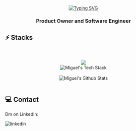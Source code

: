 [linkedin]:https://www.linkedin.com/in/miguelcastellanoss/

<div align="right">
  <img align="center" src="https://komarev.com/ghpvc/?username=Castvell&label=Profile%20Views&color=brightgreen&flat" alt=""/> 
</div>
<br>

    
<div align="center">
   <a href="https://git.io/typing-svg"><img src="https://readme-typing-svg.herokuapp.com?font=Space+Mono&size=28&duration=3500&pause=200&color=00FF00&background=000000&center=true&vCenter=true&random=false&width=780&height=100&lines=>+HEY!+What's+Good%3F+%F0%9F%99%8B%E2%80%8D%E2%99%82%EF%B8%8F;>+I'm+Miguel+%F0%9F%AB%A1;>+I'm+Product+Owner+%F0%9F%96%87%EF%B8%8F;>+I'm+Software+Engineer+%F0%9F%91%A8%E2%80%8D%F0%9F%92%BB;>+I'm+Entrepreneur+%F0%9F%9A%80" alt="Typing SVG" /></a>
</div>


<h3 align="center">
    Product Owner and Software Engineer
    <br>
</h3>



## ⚡️ Stacks

<br>
<br>
<div align="center">
  <a href="https://github.com/CASTVELL">
    <img src="https://skillicons.dev/icons?i=aws,docker,linux,git,github,react,flask,postgresql,nodejs,express,python,c,firebase,cpp,java,&perline=5"> 
  </a>
</div>




<div href="https://github.com/Castvell" align="center">
  <img src="https://github-readme-stats.vercel.app/api/top-langs/?username=Castvell&langs_count=8&hide=css,hack,html&count_private=true&layout=compact&theme=dark" alt="Miguel's Tech Stack">
</div>
<br>
  
<div href="https://github.com/Castvell" align="center">
  <img src="https://github-readme-stats.vercel.app/api?username=Castvell&rank_icon=github&count_private=true&hide=stars&show_icons=true&theme=dark" alt="Miguel's Github Stats">
</div>
<br>



## 💻 Contact

<div>
  Dm on LinkedIn:
</div>

[<img align="left" alt="linkedin" src= "https://img.shields.io/badge/linkedin-000000?style=for-the-badge&logo=linkedin&logoColor=white" />][linkedin]
